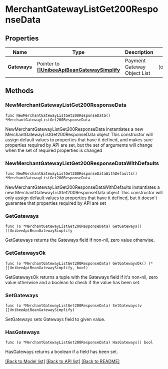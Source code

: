 # MerchantGatewayListGet200ResponseData

## Properties

Name | Type | Description | Notes
------------ | ------------- | ------------- | -------------
**Gateways** | Pointer to [**[]UnibeeApiBeanGatewaySimplify**](UnibeeApiBeanGatewaySimplify.md) | Payment Gateway Object List | [optional] 

## Methods

### NewMerchantGatewayListGet200ResponseData

`func NewMerchantGatewayListGet200ResponseData() *MerchantGatewayListGet200ResponseData`

NewMerchantGatewayListGet200ResponseData instantiates a new MerchantGatewayListGet200ResponseData object
This constructor will assign default values to properties that have it defined,
and makes sure properties required by API are set, but the set of arguments
will change when the set of required properties is changed

### NewMerchantGatewayListGet200ResponseDataWithDefaults

`func NewMerchantGatewayListGet200ResponseDataWithDefaults() *MerchantGatewayListGet200ResponseData`

NewMerchantGatewayListGet200ResponseDataWithDefaults instantiates a new MerchantGatewayListGet200ResponseData object
This constructor will only assign default values to properties that have it defined,
but it doesn't guarantee that properties required by API are set

### GetGateways

`func (o *MerchantGatewayListGet200ResponseData) GetGateways() []UnibeeApiBeanGatewaySimplify`

GetGateways returns the Gateways field if non-nil, zero value otherwise.

### GetGatewaysOk

`func (o *MerchantGatewayListGet200ResponseData) GetGatewaysOk() (*[]UnibeeApiBeanGatewaySimplify, bool)`

GetGatewaysOk returns a tuple with the Gateways field if it's non-nil, zero value otherwise
and a boolean to check if the value has been set.

### SetGateways

`func (o *MerchantGatewayListGet200ResponseData) SetGateways(v []UnibeeApiBeanGatewaySimplify)`

SetGateways sets Gateways field to given value.

### HasGateways

`func (o *MerchantGatewayListGet200ResponseData) HasGateways() bool`

HasGateways returns a boolean if a field has been set.


[[Back to Model list]](../README.md#documentation-for-models) [[Back to API list]](../README.md#documentation-for-api-endpoints) [[Back to README]](../README.md)


